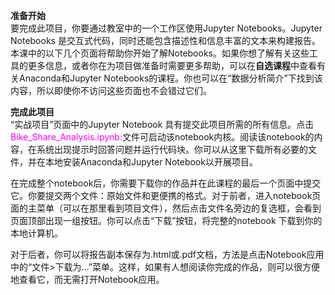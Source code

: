 **准备开始**    
要完成此项目，你要通过教室中的一个工作区使用Jupyter Notebooks。Jupyter Notebooks 是交互式代码，同时还能包含描述性和信息丰富的文本来构建报告。本课中的以下几个页面将帮助你开始了解Notebooks。如果你想了解有关这些工具的更多信息，或者你在为项目做准备时需要更多帮助，可以在**自选课程**中查看有关Anaconda和Jupyter Notebooks的课程。你也可以在“数据分析简介”下找到该内容，所以即使你不访问这些页面也不会错过它们。

**完成此项目**   
“实战项目”页面中的Jupyter Notebook 具有提交此项目所需的所有信息。点击 <font color="#ff00ff">Bike_Share_Analysis.ipynb:</font><bar />文件可启动该notebook内核。阅读该notebook的内容，在系统出现提示时回答问题并运行代码块。你可以从这里下载所有必要的文件，并在本地安装Anaconda和Jupyter Notebook以开展项目。

在完成整个notebook后，你需要下载你的作品并在此课程的最后一个页面中提交它。你要提交两个文件：原始文件和更便携的格式。对于前者，进入notebook页面的主菜单（可以在那里看到项目文件），然后点击文件名旁边的复选框，会看到页面顶部出现一组按钮。你可以点击“下载”按钮，将完整的notebook 下载到你的本地计算机。

对于后者，你可以将报告副本保存为.html或.pdf文档，方法是点击Notebook应用中的“文件>下载为…”菜单。这样，如果有人想阅读你完成的作品，则可以很方便地查看它，而无需打开Notebook应用。


